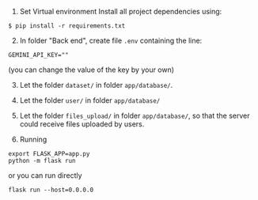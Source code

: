 1. Set Virtual environment
Install all project dependencies using:
```
$ pip install -r requirements.txt
```

2. In folder "Back end", create file `.env` containing the line:
```
GEMINI_API_KEY=""
```
(you can change the value of the key by your own)

3. Let the folder `dataset/` in folder `app/database/`. 

4. Let the folder `user/` in folder `app/database/`

5. Let the folder `files_upload/` in folder `app/database/`, so that the server could receive files uploaded by users.

6. Running
```
export FLASK_APP=app.py
python -m flask run
```

or you can run directly
```
flask run --host=0.0.0.0
```